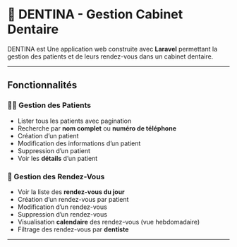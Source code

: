 # 🦷 DENTINA - Gestion Cabinet Dentaire

DENTINA est Une application web construite avec **Laravel** permettant la gestion des patients et de leurs rendez-vous dans un cabinet dentaire.

---

##  Fonctionnalités

### 👩‍⚕️ Gestion des Patients
-  Lister tous les patients avec pagination  
-  Recherche par **nom complet** ou **numéro de téléphone**  
-  Création d’un patient  
-  Modification des informations d’un patient  
-  Suppression d’un patient  
-  Voir les **détails** d’un patient  

### 📅 Gestion des Rendez-Vous
-  Voir la liste des **rendez-vous du jour**  
-  Création d’un rendez-vous par patient  
-  Modification d’un rendez-vous  
-  Suppression d’un rendez-vous  
-  Visualisation **calendaire** des rendez-vous (vue hebdomadaire)  
-  Filtrage des rendez-vous par **dentiste**  

---